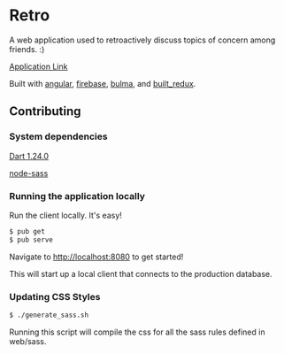 # Retro
A web application used to retroactively discuss topics of concern among friends. :)

[Application Link](https://dart-board.firebaseapp.com)

Built with [angular][angular], [firebase][firebase], [bulma][bulma], and [built_redux][built_redux].

## Contributing

### System dependencies

[Dart 1.24.0](https://www.dartlang.org/)

[node-sass](https://github.com/sass/node-sass)

### Running the application locally

Run the client locally. It's easy!
```bash
$ pub get
$ pub serve
```
Navigate to [http://localhost:8080](http://localhost:8080) to get started!

This will start up a local client that connects to the production database.

### Updating CSS Styles
```bash
$ ./generate_sass.sh
```

Running this script will compile the css for all the sass rules defined in web/sass.

[built_redux]: https://pub.dartlang.org/packages/built_redux
[angular]: https://pub.dartlang.org/packages/angular
[firebase]: https://pub.dartlang.org/packages/firebase
[bulma]: http://bulma.io/
